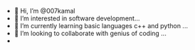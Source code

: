 - 👋 Hi, I’m @007kamal
- 👀 I’m interested in software development...
- 🌱 I’m currently learning  basic languages c++ and python ...
- 💞️ I’m looking to collaborate with genius of coding ...
-

<!---
007kamal/007kamal is a ✨ special ✨ repository because its `README.md` (this file) appears on your GitHub profile.
You can click the Preview link to take a look at your changes.
--->
